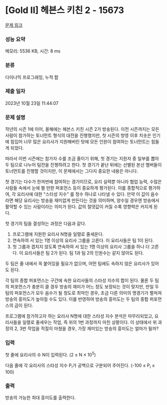 # [Gold II] 헤븐스 키친 2 - 15673 

[문제 링크](https://www.acmicpc.net/problem/15673) 

### 성능 요약

메모리: 5536 KB, 시간: 8 ms

### 분류

다이나믹 프로그래밍, 누적 합

### 제출 일자

2023년 10월 23일 11:44:07

### 문제 설명

<p>작년의 시즌 1에 이어, 올해에는 헤븐스 키친 시즌 2가 방송된다. 이전 시즌까지는 모든 사람이 참가하는 토너먼트 형식의 대전을 진행했지만, 첫 시즌의 방영 이후 치솟은 인기에 힘입어 너무 많은 요리사가 지원해버린 탓에 모든 인원이 참여하는 토너먼트는 힘들게 되었다.</p>

<p>따라서 이번 시즌에는 참가자 수를 조금 줄이기 위해, 첫 경기는 지원자 중 일부를 뽑아 두 팀으로 나누어 팀전을 진행하려고 한다. 첫 경기가 끝난 뒤에는 선별된 본선 멤버들이 토너먼트를 진행할 것이지만, 이 문제에서는 그다지 중요한 내용은 아니다.</p>

<p>첫 경기는 다수가 한꺼번에 참여하는 경기이므로, 요리 실력뿐 아니라 협업 능력, 수많은 사람들 속에서 눈에 띌 만한 퍼포먼스 등이 중요하게 평가된다. 이를 종합적으로 평가하여, 각 요리사에 대한 "스타성 지수" 를 정수 하나로 나타낼 수 있다. 만약 이 값이 음수라면 해당 요리사는 방송을 재미없게 만든다는 것을 의미하며, 양수일 경우엔 방송에서 활약할 수 있는 사람이라는 의미가 된다. 값의 절댓값이 커질 수록 영향력은 커지게 된다.</p>

<p>첫 경기의 팀을 결성하는 과정은 다음과 같다.</p>

<ol>
	<li>프로그램에 지원한 요리사 N명을 일렬로 줄세운다.</li>
	<li>연속하여 서 있는 1명 이상의 요리사 그룹을 고른다. 이 요리사들은 팀 1이 된다.</li>
	<li>첫 그룹과 겹치지 않도록 연속하여 서 있는 1명 이상의 요리사 그룹을 하나 더 고른다. 이 요리사들은 팀 2가 된다. 팀 1과 팀 2의 인원수는 같지 않아도 된다.</li>
</ol>

<p>두 팀은 줄 내에서 꼭 붙어있을 필요가 없으며, 어떤 팀에도 속하지 않은 요리사가 있어도 된다.</p>

<p>각 팀의 종합 퍼포먼스는 구간에 속한 요리사들의 스타성 지수의 합이 된다. 물론 두 팀의 퍼포먼스가 충분히 클 경우 방송의 재미가 어느 정도 보장되는 것이 맞지만, 만일 두 팀의 퍼포먼스가 모두 음수가 될 정도로 최악인 경우, 조금 다른 의미의 명경기가 펼쳐져 방송의 흥미도가 높아질 수도 있다. 이를 반영하여 방송의 흥미도는 두 팀의 종합 퍼포먼스의 곱이 된다.</p>

<p>프로그램에 참가하고자 하는 요리사 N명에 대한 스타성 지수 분석은 마무리되었고, 요리사들을 일렬로 줄세우는 작업, 즉 위의 1번 과정까지 마친 상황이다. 이 상태에서 위 과정의 2, 3번 작업을 적절히 마쳤을 경우, 가장 재미있는 방송의 흥미도는 얼마가 될까?</p>

### 입력 

 <p>첫 줄에 요리사의 수 N이 입력된다. (2 ≤ N ≤ 10<sup>5</sup>)</p>

<p>다음 줄에 각 요리사의 스타성 지수 P<sub>i</sub>가 공백으로 구분되어 주어진다. (-100 ≤ P<sub>i</sub> ≤ 100)</p>

### 출력 

 <p>방송의 가능한 최대 흥미도를 출력한다.</p>

